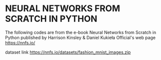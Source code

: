 # NEURAL NETWORKS FROM SCRATCH IN PYTHON
The following codes are from the e-book Neural Networks from Scratch in Python published by Harrison Kinsley & Daniel Kukieła
Official's web page https://nnfs.io/

dataset link https://nnfs.io/datasets/fashion_mnist_images.zip
